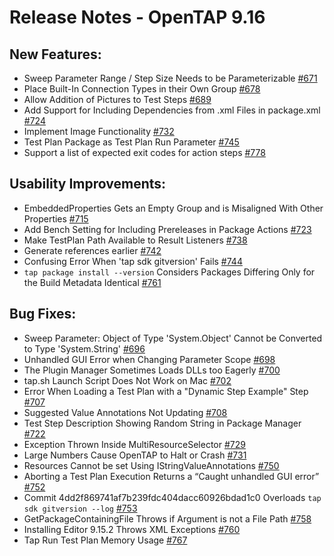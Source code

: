 Release Notes  - OpenTAP 9.16
=============

New Features:
-------

- Sweep Parameter Range / Step Size Needs to be Parameterizable [#671](https://gitlab.com/OpenTAP/opentap/issues/671)
- Place Built-In Connection Types in their Own Group [#678](https://gitlab.com/OpenTAP/opentap/issues/678)
- Allow Addition of Pictures to Test Steps [#689](https://gitlab.com/OpenTAP/opentap/issues/689)
- Add Support for Including Dependencies from .xml Files in package.xml [#724](https://gitlab.com/OpenTAP/opentap/issues/724)
- Implement Image Functionality [#732](https://gitlab.com/OpenTAP/opentap/issues/732)
- Test Plan Package as Test Plan Run Parameter [#745](https://gitlab.com/OpenTAP/opentap/issues/745)
- Support a list of expected exit codes for action steps [#778](https://gitlab.com/OpenTAP/opentap/issues/778)


Usability Improvements: 
-------

- EmbeddedProperties Gets an Empty Group and is Misaligned With Other Properties [#715](https://gitlab.com/OpenTAP/opentap/issues/715)
- Add Bench Setting for Including Prereleases in Package Actions [#723](https://gitlab.com/OpenTAP/opentap/issues/723)
- Make TestPlan Path Available to Result Listeners [#738](https://gitlab.com/OpenTAP/opentap/issues/738)
- Generate <OpenTapPackageReference> references earlier [#742](https://gitlab.com/OpenTAP/opentap/issues/742)
- Confusing Error When 'tap sdk gitversion' Fails [#744](https://gitlab.com/OpenTAP/opentap/issues/744)
- `tap package install --version` Considers Packages Differing Only for the Build Metadata Identical [#761](https://gitlab.com/OpenTAP/opentap/issues/761)


Bug Fixes: 
-------

- Sweep Parameter: Object of Type 'System.Object' Cannot be Converted to Type 'System.String' [#696](https://gitlab.com/OpenTAP/opentap/issues/696)
- Unhandled GUI Error when Changing Parameter Scope [#698](https://gitlab.com/OpenTAP/opentap/issues/698)
- The Plugin Manager Sometimes Loads DLLs too Eagerly [#700](https://gitlab.com/OpenTAP/opentap/issues/700)
- tap.sh Launch Script Does Not Work on Mac [#702](https://gitlab.com/OpenTAP/opentap/issues/702)
- Error When Loading a Test Plan with a "Dynamic Step Example" Step [#707](https://gitlab.com/OpenTAP/opentap/issues/707)
- Suggested Value Annotations Not Updating [#708](https://gitlab.com/OpenTAP/opentap/issues/708)
- Test Step Description Showing Random String in Package Manager [#722](https://gitlab.com/OpenTAP/opentap/issues/722)
- Exception Thrown Inside MultiResourceSelector [#729](https://gitlab.com/OpenTAP/opentap/issues/729)
- Large Numbers Cause OpenTAP to Halt or Crash [#731](https://gitlab.com/OpenTAP/opentap/issues/731)
- Resources Cannot be set Using IStringValueAnnotations [#750](https://gitlab.com/OpenTAP/opentap/issues/750)
- Aborting a Test Plan Execution Returns a “Caught unhandled GUI error” [#752](https://gitlab.com/OpenTAP/opentap/issues/752)
- Commit 4dd2f869741af7b239fdc404dacc60926bdad1c0 Overloads `tap sdk gitversion --log` [#753](https://gitlab.com/OpenTAP/opentap/issues/753)
- GetPackageContainingFile Throws if Argument is not a File Path [#758](https://gitlab.com/OpenTAP/opentap/issues/758)
- Installing Editor 9.15.2 Throws XML Exceptions [#760](https://gitlab.com/OpenTAP/opentap/issues/760)
- Tap Run Test Plan Memory Usage [#767](https://gitlab.com/OpenTAP/opentap/issues/767)

